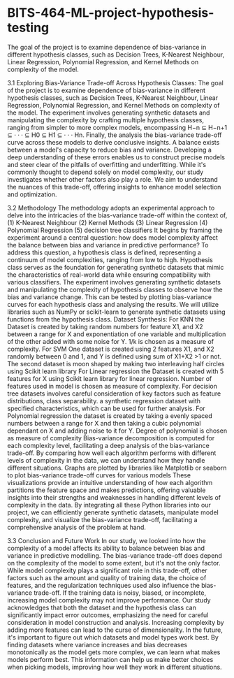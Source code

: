 # BITS-464-ML-project-hypothesis-testing
The goal of the project is to examine dependence of bias-variance in different hypothesis classes, such  as Decision Trees, K-Nearest Neighbour, Linear Regression, Polynomial Regression, and Kernel  Methods on complexity of the model.


3.1 Exploring Bias-Variance Trade-off Across 
Hypothesis Classes:
The goal of the project is to examine dependence of bias-variance in different hypothesis classes, such 
as Decision Trees, K-Nearest Neighbour, Linear Regression, Polynomial Regression, and Kernel 
Methods on complexity of the model. The experiment involves generating synthetic datasets and 
manipulating the complexity by crafting multiple hypothesis classes, ranging from simpler to more 
complex models, encompassing H−n ⊆ H−n+1 ⊆ · · · ⊆ H0 ⊆ H1 ⊆ · · · Hn. Finally, the analysis the 
bias-variance trade-off curve across these models to derive conclusive insights.
A balance exists between a model's capacity to reduce bias and variance. Developing a deep 
understanding of these errors enables us to construct precise models and steer clear of the pitfalls of 
overfitting and underfitting.
While it's commonly thought to depend solely on model complexity, our study investigates whether 
other factors also play a role. We aim to understand the nuances of this trade-off, offering insights to 
enhance model selection and optimization.


3.2 Methodology
The methodology adopts an experimental approach to delve into the intricacies of the bias-variance 
trade-off within the context of,
(1) K-Nearest Neighbour 
(2) Kernel Methods
(3) Linear Regression 
(4) Polynomial Regression
(5) decision tree classifiers
It begins by framing the experiment around a central question: how does model complexity affect the 
balance between bias and variance in predictive performance? To address this question, a hypothesis 
class is defined, representing a continuum of model complexities, ranging from low to high.
Hypothesis class serves as the foundation for generating synthetic datasets that mimic the 
characteristics of real-world data while ensuring compatibility with various classifiers.
The experiment involves generating synthetic datasets and manipulating the complexity of hypothesis 
classes to observe how the bias and variance change. This can be tested by plotting bias-variance 
curves for each hypothesis class and analysing the results. We will utilize libraries such as NumPy or 
scikit-learn to generate synthetic datasets using functions from the hypothesis class.
Dataset Synthesis:
For KNN the Dataset is created by taking random numbers for feature X1, and X2 between a range 
for X and exponentiation of one variable and multiplication of the other added with some noise for Y. 
1/k is chosen as a measure of complexity.
For SVM One dataset is created using 2 features X1, and X2 randomly between 0 and 1, and Y is 
defined using sum of X1+X2 >1 or not. The second dataset is moon shaped by making two 
interleaving half circles using Scikit learn library
For Linear regression the Dataset is created with 5 features for X using Scikit learn library for linear 
regression. Number of features used in model is chosen as measure of complexity.
For decision tree datasets involves careful consideration of key factors such as feature distributions, 
class separability. a synthetic regression dataset with specified characteristics, which can be used for 
further analysis.
For Polynomial regression the dataset is created by taking a evenly spaced numbers between a range 
for X and then taking a cubic polynomial dependant on X and adding noise to it for Y. Degree of 
polynomial is chosen as measure of complexity
Bias-variance decomposition is computed for each complexity level, facilitating a deep analysis of the 
bias-variance trade-off. By comparing how well each algorithm performs with different levels of 
complexity in the data, we can understand how they handle different situations. Graphs are plotted by 
libraries like Matplotlib or seaborn to plot bias-variance trade-off curves for various models
These visualizations provide an intuitive understanding of how each algorithm partitions the feature 
space and makes predictions, offering valuable insights into their strengths and weaknesses in 
handling different levels of complexity in the data.
By integrating all these Python libraries into our project, we can efficiently generate synthetic 
datasets, manipulate model complexity, and visualize the bias-variance trade-off, facilitating a 
comprehensive analysis of the problem at hand.

3.3 Conclusion and Future Work
In our study, we looked into how the complexity of a model affects its ability to balance 
between bias and variance in predictive modelling. The bias-variance trade-off does depend 
on the complexity of the model to some extent, but it's not the only factor. While model 
complexity plays a significant role in this trade-off, other factors such as the amount and 
quality of training data, the choice of features, and the regularization techniques used also 
influence the bias-variance trade-off. If the training data is noisy, biased, or incomplete, 
increasing model complexity may not improve performance.
Our study acknowledges that both the dataset and the hypothesis class can significantly 
impact error outcomes, emphasizing the need for careful consideration in model construction 
and analysis. Increasing complexity by adding more features can lead to the curse of 
dimensionality.
In the future, it's important to figure out which datasets and model types work best. By 
finding datasets where variance increases and bias decreases monotonically as the model gets 
more complex, we can learn what makes models perform best. This information can help us 
make better choices when picking models, improving how well they work in different 
situations.
